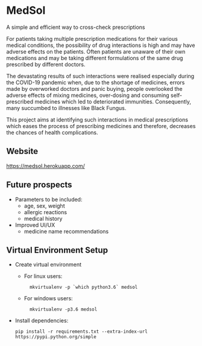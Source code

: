 # MedSol
A simple and efficient way to cross-check prescriptions

For patients taking multiple prescription medications for their various medical conditions, the possibility of drug interactions is high and may have adverse effects on the patients. Often patients are unaware of their own medications and may be taking different formulations of the same drug prescribed by different doctors.

The devastating results of such interactions were realised especially during the COVID-19 pandemic when, due to the shortage of medicines, errors made by overworked doctors and panic buying, people overlooked the adverse effects of mixing medicines, over-dosing and consuming self-prescribed medicines which led to deteriorated immunities. Consequently, many succumbed to illnesses like Black Fungus.

This project aims at identifying such interactions in medical prescriptions which eases the process of prescribing medicines and therefore, decreases the chances of health complications.

## Website
https://medsol.herokuapp.com/

## Future prospects
- Parameters to be included:
    - age, sex, weight
    - allergic reactions
    - medical history 
- Improved UI/UX
    - medicine name recommendations

## Virtual Environment Setup
-   Create virtual environment
    - For linux users:

            mkvirtualenv -p `which python3.6` medsol

    - For windows users:

            mkvirtualenv -p3.6 medsol


-   Install dependencies:       

        pip install -r requirements.txt --extra-index-url https://pypi.python.org/simple

